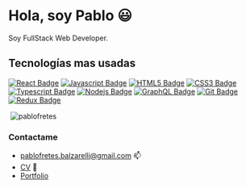 # Hola, soy Pablo :smiley:

Soy FullStack Web Developer.

## Tecnologías mas usadas

[![React Badge](https://img.shields.io/badge/-React-61DBFB?style=for-the-badge&labelColor=black&logo=react&logoColor=61DBFB)](#)
[![Javascript Badge](https://img.shields.io/badge/-Javascript-F0DB4F?style=for-the-badge&labelColor=black&logo=javascript&logoColor=F0DB4F)](#)
[![HTML5 Badge](https://img.shields.io/badge/-HTML5-F06529?style=for-the-badge&labelColor=black&logo=HTML5&logoColor=F06529)](#)
[![CSS3 Badge](https://img.shields.io/badge/-css3-2a6592?style=for-the-badge&labelColor=black&logo=css3&logoColor=2a6592)](#)
[![Typescript Badge](https://img.shields.io/badge/-Typescript-007acc?style=for-the-badge&labelColor=black&logo=typescript&logoColor=007acc)](#)
[![Nodejs Badge](https://img.shields.io/badge/-Nodejs-3C873A?style=for-the-badge&labelColor=black&logo=node.js&logoColor=3C873A)](#)
[![GraphQL Badge](https://img.shields.io/badge/-GraphQl-e535ab?style=for-the-badge&labelColor=black&logo=node.js&logoColor=e535ab)](#)
[![Git Badge](https://img.shields.io/badge/-GIT-f1502f?style=for-the-badge&labelColor=black&logo=git&logoColor=f1502f)](#)
[![Redux Badge](https://img.shields.io/badge/-redux-764abc?style=for-the-badge&labelColor=black&logo=redux&logoColor=764abc)](#)

<p>&nbsp;<img align="center" src="https://github-readme-stats.vercel.app/api?username=pablofretes&show_icons=true&theme=dark&title_color=ff0066&locale=en" alt="pablofretes" /></p>

### Contactame

- pablofretes.balzarelli@gmail.com :mailbox: 
- [CV](/PabloFretes-CV.pdf) :paperclip:
- [Portfolio](https://pablofretes.github.io/portfolio/)
